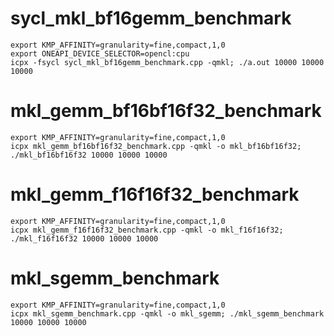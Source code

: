 # sycl_mkl_bf16gemm_benchmark
```
export KMP_AFFINITY=granularity=fine,compact,1,0
export ONEAPI_DEVICE_SELECTOR=opencl:cpu
icpx -fsycl sycl_mkl_bf16gemm_benchmark.cpp -qmkl; ./a.out 10000 10000 10000
```

# mkl_gemm_bf16bf16f32_benchmark
```
export KMP_AFFINITY=granularity=fine,compact,1,0
icpx mkl_gemm_bf16bf16f32_benchmark.cpp -qmkl -o mkl_bf16bf16f32; ./mkl_bf16bf16f32 10000 10000 10000
```

# mkl_gemm_f16f16f32_benchmark
```
export KMP_AFFINITY=granularity=fine,compact,1,0
icpx mkl_gemm_f16f16f32_benchmark.cpp -qmkl -o mkl_f16f16f32; ./mkl_f16f16f32 10000 10000 10000
```

# mkl_sgemm_benchmark
```
export KMP_AFFINITY=granularity=fine,compact,1,0
icpx mkl_sgemm_benchmark.cpp -qmkl -o mkl_sgemm; ./mkl_sgemm_benchmark 10000 10000 10000
```
